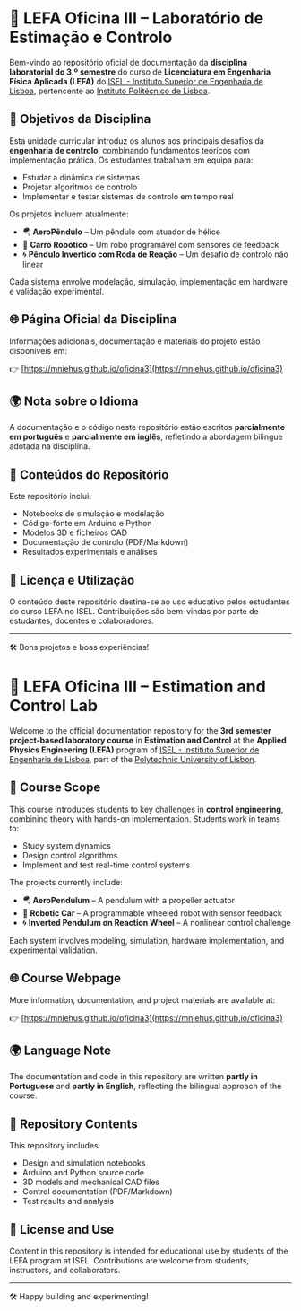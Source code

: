 # 📘 LEFA Oficina III – Laboratório de Estimação e Controlo

Bem-vindo ao repositório oficial de documentação da **disciplina laboratorial do 3.º semestre** do curso de **Licenciatura em Engenharia Física Aplicada (LEFA)** do [ISEL - Instituto Superior de Engenharia de Lisboa](https://www.isel.pt), pertencente ao [Instituto Politécnico de Lisboa](https://www.ulisboa.pt).

## 🎯 Objetivos da Disciplina

Esta unidade curricular introduz os alunos aos principais desafios da **engenharia de controlo**, combinando fundamentos teóricos com implementação prática. Os estudantes trabalham em equipa para:

- Estudar a dinâmica de sistemas
- Projetar algoritmos de controlo
- Implementar e testar sistemas de controlo em tempo real

Os projetos incluem atualmente:

- 🪂 **AeroPêndulo** – Um pêndulo com atuador de hélice  
- 🚗 **Carro Robótico** – Um robô programável com sensores de feedback  
- 🌀 **Pêndulo Invertido com Roda de Reação** – Um desafio de controlo não linear

Cada sistema envolve modelação, simulação, implementação em hardware e validação experimental.

## 🌐 Página Oficial da Disciplina

Informações adicionais, documentação e materiais do projeto estão disponíveis em:

👉 [https://mniehus.github.io/oficina3](https://mniehus.github.io/oficina3)

## 🌍 Nota sobre o Idioma

A documentação e o código neste repositório estão escritos **parcialmente em português** e **parcialmente em inglês**, refletindo a abordagem bilingue adotada na disciplina.

## 📁 Conteúdos do Repositório

Este repositório inclui:

- Notebooks de simulação e modelação
- Código-fonte em Arduino e Python
- Modelos 3D e ficheiros CAD
- Documentação de controlo (PDF/Markdown)
- Resultados experimentais e análises

## 📜 Licença e Utilização

O conteúdo deste repositório destina-se ao uso educativo pelos estudantes do curso LEFA no ISEL. Contribuições são bem-vindas por parte de estudantes, docentes e colaboradores.

---

🛠️ Bons projetos e boas experiências!



# 📘 LEFA Oficina III – Estimation and Control Lab

Welcome to the official documentation repository for the **3rd semester project-based laboratory course** in **Estimation and Control** at the **Applied Physics Engineering (LEFA)** program of [ISEL - Instituto Superior de Engenharia de Lisboa](https://www.isel.pt), part of the [Polytechnic University of Lisbon](https://www.ulisboa.pt).

## 🎯 Course Scope

This course introduces students to key challenges in **control engineering**, combining theory with hands-on implementation. Students work in teams to:

- Study system dynamics
- Design control algorithms
- Implement and test real-time control systems

The projects currently include:

- 🪂 **AeroPendulum** – A pendulum with a propeller actuator  
- 🚗 **Robotic Car** – A programmable wheeled robot with sensor feedback  
- 🌀 **Inverted Pendulum on Reaction Wheel** – A nonlinear control challenge

Each system involves modeling, simulation, hardware implementation, and experimental validation.

## 🌐 Course Webpage

More information, documentation, and project materials are available at:

👉 [https://mniehus.github.io/oficina3](https://mniehus.github.io/oficina3)

## 🌍 Language Note

The documentation and code in this repository are written **partly in Portuguese** and **partly in English**, reflecting the bilingual approach of the course.

## 📁 Repository Contents

This repository includes:

- Design and simulation notebooks
- Arduino and Python source code
- 3D models and mechanical CAD files
- Control documentation (PDF/Markdown)
- Test results and analysis

## 📜 License and Use

Content in this repository is intended for educational use by students of the LEFA program at ISEL. Contributions are welcome from students, instructors, and collaborators.

---

🛠️ Happy building and experimenting!
